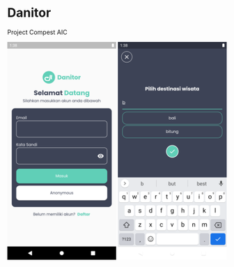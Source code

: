 # Danitor

Project Compest AIC

<img src="https://raw.githubusercontent.com/ToKu404/danitor/main/ss_2.png" alt="img2" style="display: inline-block;" height="500">

<img src="https://raw.githubusercontent.com/ToKu404/danitor/main/ss_1.png" alt="img1" height="500">

